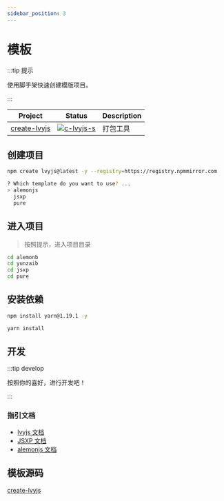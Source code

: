 ```yaml
---
sidebar_position: 3
---
```


# 模板

:::tip 提示

使用脚手架快速创建模版项目。

:::

| Project        | Status                    | Description |
| -------------- | ------------------------- | ----------- |
| [create-lvyjs] | [![c-lvyjs-s]][c-lvyjs-p] | 打包工具    |

[create-lvyjs]: https://github.com/lemonade-lab/lvyjs/tree/main/packages/create-lvyjs
[c-lvyjs-s]: https://img.shields.io/npm/v/create-lvyjs.svg
[c-lvyjs-p]: https://www.npmjs.com/package/create-lvyjs

## 创建项目

```bash
npm create lvyjs@latest -y --registry=https://registry.npmmirror.com
```

```bash title="选择模版"
? Which template do you want to use? ...
> alemonjs
  jsxp
  pure
```

## 进入项目

> 按照提示，进入项目目录

```bash title="进入项目"
cd alemonb
cd yunzaib
cd jsxp
cd pure
```

## 安装依赖

```bash title="包管理"
npm install yarn@1.19.1 -y
```

```bash title="安装依赖"
yarn install
```

## 开发

:::tip develop

按照你的喜好，进行开发吧！

:::

### 指引文档

- [lvyjs 文档](./tools/lvyjs)
- [JSXP 文档](./tools/jsxp)
- [alemonjs 文档](https://alemonjs.com/)

## 模板源码

[create-lvyjs](https://github.com/lemonade-lab/lvyjs/tree/main/packages/create-lvyjs/bin/template)
